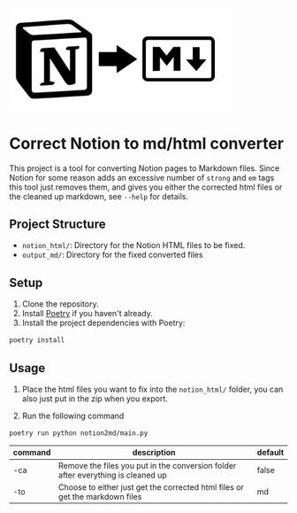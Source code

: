 <img src="assets/icon.png" alt="isolated" width="400"/>

# Correct Notion to md/html converter

This project is a tool for converting Notion pages to Markdown files. Since Notion for some reason adds an excessive number of `strong` and `em` tags this tool just removes them, and gives you either the corrected html files or the cleaned up markdown, see `--help` for details.

## Project Structure

- `notion_html/`: Directory for the Notion HTML files to be fixed.
- `output_md/`: Directory for the fixed converted files

## Setup

1. Clone the repository.
2. Install [Poetry](https://python-poetry.org/docs/#installation) if you haven't already.
3. Install the project dependencies with Poetry:

```sh
poetry install
```

## Usage
1. Place the html files you want to fix into the `notion_html/` folder, you can also just put in the zip when you export.

2. Run the following command

```sh
poetry run python notion2md/main.py 
```

| command | description                                                                      | default |
|---------|----------------------------------------------------------------------------------|---------|
| -ca     | Remove the files you put in the conversion folder after everything is cleaned up | false   |
| -to     | Choose to either just get the corrected html files or get the markdown files     | md      |


